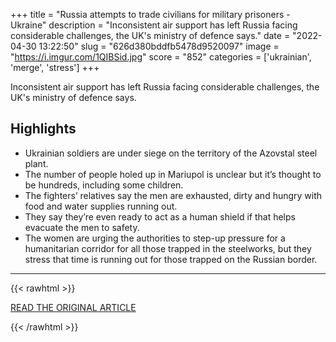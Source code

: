 +++
title = "Russia attempts to trade civilians for military prisoners - Ukraine"
description = "Inconsistent air support has left Russia facing considerable challenges, the UK's ministry of defence says."
date = "2022-04-30 13:22:50"
slug = "626d380bddfb5478d9520097"
image = "https://i.imgur.com/1QIBSid.jpg"
score = "852"
categories = ['ukrainian', 'merge', 'stress']
+++

Inconsistent air support has left Russia facing considerable challenges, the UK's ministry of defence says.

## Highlights

- Ukrainian soldiers are under siege on the territory of the Azovstal steel plant.
- The number of people holed up in Mariupol is unclear but it’s thought to be hundreds, including some children.
- The fighters’ relatives say the men are exhausted, dirty and hungry with food and water supplies running out.
- They say they’re even ready to act as a human shield if that helps evacuate the men to safety.
- The women are urging the authorities to step-up pressure for a humanitarian corridor for all those trapped in the steelworks, but they stress that time is running out for those trapped on the Russian border.

---

{{< rawhtml >}}
  <p class="article-category">
    <a target="_blank" href="https://www.bbc.com/news/live/world-europe-61252785?ns_mchannel=social&amp;ns_source=twitter&amp;ns_campaign=bbc_live&amp;ns_linkname=626c238e77811a20d37ca093%26Russia%20attempts%20to%20trade%20civilians%20for%20military%20prisoners%20-%20Ukraine%262022-04-29T21%3A17%3A01.317Z&amp;ns_fee=0&amp;pinned_post_locator=urn:asset:fd7436a8-f50e-40f6-9c98-2a2a2089a9e2&amp;pinned_post_asset_id=626c238e77811a20d37ca093&amp;pinned_post_type=share">READ THE ORIGINAL ARTICLE</a>
  </p>
{{< /rawhtml >}}
